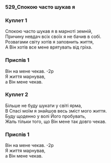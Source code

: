 ### 529_Спокою часто шукав я
### Куплет 1
Спокою часто шукав я в марноті земній, <br/>Причину невдач всіх своїх я не бачив в собі. <br/>Розвагами світу хотів я заповнить життя, <br/>А Він хотів все мене врятувать від гріха.
### Приспів 1
Він на мене чекав. -2р<br/>Я життя марнував, <br/>а Він мене чекав.
### Куплет 2
Більше не буду шукати у світі ярма, <br/>В Спасі моїм я знайшов весь зміст мого життя.<br/>Буду щоденно у волі Його пробувать, <br/>Жаль тільки того, що Він мене так довго чекав.
### Приспів 1
Він на мене чекав. -2р<br/>Я життя марнував, <br/>а Він мене чекав.
